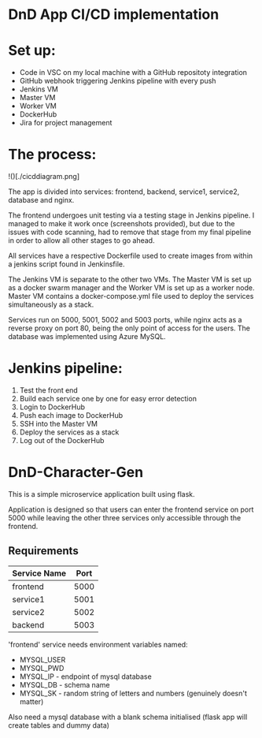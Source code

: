 # DnD App CI/CD implementation

# Set up:

- Code in VSC on my local machine with a GitHub repositoty integration
- GitHub webhook triggering Jenkins pipeline with every push
- Jenkins VM
- Master VM
- Worker VM
- DockerHub
- Jira for project management

# The process:

!()[./cicddiagram.png]

The app is divided into services: frontend, backend, service1, service2, database and nginx.

The frontend undergoes unit testing via a testing stage in Jenkins pipeline. I managed to make it work once (screenshots provided), but due to the issues with code scanning, had to remove that stage from my final pipeline in order to allow all other stages to go ahead.

All services have a respective Dockerfile used to create images from within a jenkins script found in Jenkinsfile. 
 
The Jenkins VM is separate to the other two VMs. The Master VM is set up as a docker swarm manager and the Worker VM is set up as a worker node. Master VM contains a docker-compose.yml file used to deploy the services simultaneously as a stack.

Services run on 5000, 5001, 5002 and 5003 ports, while nginx acts as a reverse proxy on port 80, being the only point of access for the users. The database was implemented using Azure MySQL.

# Jenkins pipeline:

 1. Test the front end
 2. Build each service one by one for easy error detection
 3. Login to DockerHub
 4. Push each image to DockerHub
 5. SSH into the Master VM
 6. Deploy the services as a stack 
 7. Log out of the DockerHub



# DnD-Character-Gen

This is a simple microservice application built using flask.

Application is designed so that users can enter the frontend service on port 5000 while leaving the other three services only accessible through the frontend.

## Requirements

| Service Name | Port |
| ------------ | ---- |
| frontend | 5000 |
| service1 | 5001 |
| service2 | 5002 |
| backend | 5003 |

'frontend' service needs environment variables named:

- MYSQL_USER
- MYSQL_PWD
- MYSQL_IP - endpoint of mysql database
- MYSQL_DB - schema name
- MYSQL_SK - random string of letters and numbers (genuinely doesn't matter)

Also need a mysql database with a blank schema initialised (flask app will create tables and dummy data)


